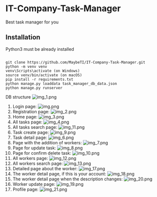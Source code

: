 # IT-Company-Task-Manager

Best task manager for you

## Installation

 Python3 must be already installed

 ```shell

 git clone https://github.com/MaybeTI/IT-Company-Task-Manager.git
 python -m venv venv
 venv\Scripts\activate (on Windows)
 source venv/bin/activate (on macOS)
 pip install -r requirements.txt
 python manage.py loaddata task_manager_db_data.json
 python manage.py runserver
 ```


DB structure
![img_1.png](screenshots/img_1.png)

1. Login page:
![img.png](screenshots/img.png)
2. Registration page:
![img_2.png](screenshots/img_2.png)
3. Home page:
![img_3.png](screenshots/img_3.png)
4. All tasks page:
![img_4.png](screenshots/img_4.png)
5. All tasks search page:
![img_11.png](screenshots/img_11.png)
6. Task create page:
![img_9.png](screenshots/img_9.png)
7. Task detail page:
![img_6.png](screenshots/img_6.png)
8. Page with the addition of workers:
![img_7.png](screenshots/img_7.png)
9. Page for update task:
![img_8.png](screenshots/img_8.png)
10. Page for confirm delete task:
![img_10.png](screenshots/img_10.png)
11. All workers page:
![img_12.png](screenshots/img_12.png)
12. All workers search page:
![img_13.png](screenshots/img_13.png)
13. Detailed page about the worker:
![img_17.png](screenshots/img_17.png)
14. The worker detail page, if this is your account:
![img_18.png](screenshots/img_18.png)
15. The worker detail page when the description changes:
![img_20.png](screenshots/img_20.png)
16. Worker update page:
![img_19.png](screenshots/img_19.png)
17. Profile page:
![img_21.png](screenshots/img_21.png)